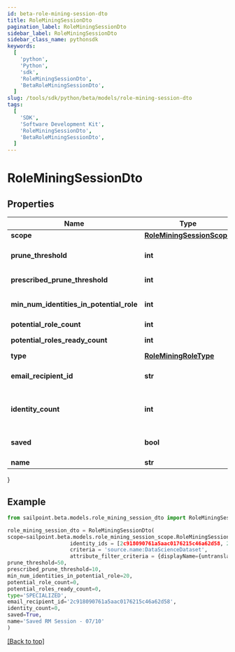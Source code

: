 ```yaml
---
id: beta-role-mining-session-dto
title: RoleMiningSessionDto
pagination_label: RoleMiningSessionDto
sidebar_label: RoleMiningSessionDto
sidebar_class_name: pythonsdk
keywords:
  [
    'python',
    'Python',
    'sdk',
    'RoleMiningSessionDto',
    'BetaRoleMiningSessionDto',
  ]
slug: /tools/sdk/python/beta/models/role-mining-session-dto
tags:
  [
    'SDK',
    'Software Development Kit',
    'RoleMiningSessionDto',
    'BetaRoleMiningSessionDto',
  ]
---
```


# RoleMiningSessionDto

## Properties

| Name | Type | Description | Notes |
| --- | --- | --- | --- |
| **scope** | [**RoleMiningSessionScope**](role-mining-session-scope) |  | [optional] |
| **prune_threshold** | **int** | The prune threshold to be used or null to calculate prescribedPruneThreshold | [optional] |
| **prescribed_prune_threshold** | **int** | The calculated prescribedPruneThreshold | [optional] |
| **min_num_identities_in_potential_role** | **int** | Minimum number of identities in a potential role | [optional] |
| **potential_role_count** | **int** | Number of potential roles | [optional] |
| **potential_roles_ready_count** | **int** | Number of potential roles ready | [optional] |
| **type** | [**RoleMiningRoleType**](role-mining-role-type) |  | [optional] |
| **email_recipient_id** | **str** | The id of the user who will receive an email about the role mining session | [optional] |
| **identity_count** | **int** | Number of identities in the population which meet the search criteria or identity list provided | [optional] |
| **saved** | **bool** | The session's saved status | [optional] [default to False] |
| **name** | **str** | The session's saved name | [optional] |

}

## Example

```python
from sailpoint.beta.models.role_mining_session_dto import RoleMiningSessionDto

role_mining_session_dto = RoleMiningSessionDto(
scope=sailpoint.beta.models.role_mining_session_scope.RoleMiningSessionScope(
                    identity_ids = [2c918090761a5aac0176215c46a62d58, 2c918090761a5aac01722015c46a62d42],
                    criteria = 'source.name:DataScienceDataset',
                    attribute_filter_criteria = {displayName={untranslated=Location: Miami}, ariaLabel={untranslated=Location: Miami}, data={displayName={translateKey=IDN.IDENTITY_ATTRIBUTES.LOCATION}, name=location, operator=EQUALS, values=[Miami]}}, ),
prune_threshold=50,
prescribed_prune_threshold=10,
min_num_identities_in_potential_role=20,
potential_role_count=0,
potential_roles_ready_count=0,
type='SPECIALIZED',
email_recipient_id='2c918090761a5aac0176215c46a62d58',
identity_count=0,
saved=True,
name='Saved RM Session - 07/10'
)

```

[[Back to top]](#)
